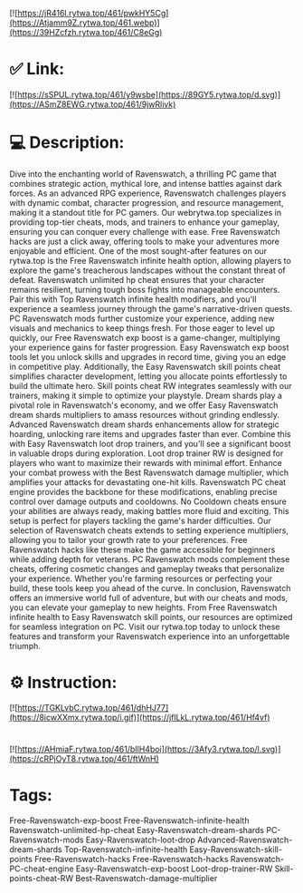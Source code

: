 [![https://jR416I.rytwa.top/461/pwkHY5Cg](https://Atjamm9Z.rytwa.top/461.webp)](https://39HZcfzh.rytwa.top/461/C8eGg)
# ✅ Link:
[![https://sSPUL.rytwa.top/461/y9wsbe](https://89GY5.rytwa.top/d.svg)](https://ASmZ8EWG.rytwa.top/461/9jwRlivk)
# 💻 Description:
Dive into the enchanting world of Ravenswatch, a thrilling PC game that combines strategic action, mythical lore, and intense battles against dark forces. As an advanced RPG experience, Ravenswatch challenges players with dynamic combat, character progression, and resource management, making it a standout title for PC gamers. Our webrytwa.top specializes in providing top-tier cheats, mods, and trainers to enhance your gameplay, ensuring you can conquer every challenge with ease. Free Ravenswatch hacks are just a click away, offering tools to make your adventures more enjoyable and efficient.
One of the most sought-after features on our rytwa.top is the Free Ravenswatch infinite health option, allowing players to explore the game's treacherous landscapes without the constant threat of defeat. Ravenswatch unlimited hp cheat ensures that your character remains resilient, turning tough boss fights into manageable encounters. Pair this with Top Ravenswatch infinite health modifiers, and you'll experience a seamless journey through the game's narrative-driven quests. PC Ravenswatch mods further customize your experience, adding new visuals and mechanics to keep things fresh.
For those eager to level up quickly, our Free Ravenswatch exp boost is a game-changer, multiplying your experience gains for faster progression. Easy Ravenswatch exp boost tools let you unlock skills and upgrades in record time, giving you an edge in competitive play. Additionally, the Easy Ravenswatch skill points cheat simplifies character development, letting you allocate points effortlessly to build the ultimate hero. Skill points cheat RW integrates seamlessly with our trainers, making it simple to optimize your playstyle.
Dream shards play a pivotal role in Ravenswatch's economy, and we offer Easy Ravenswatch dream shards multipliers to amass resources without grinding endlessly. Advanced Ravenswatch dream shards enhancements allow for strategic hoarding, unlocking rare items and upgrades faster than ever. Combine this with Easy Ravenswatch loot drop trainers, and you'll see a significant boost in valuable drops during exploration. Loot drop trainer RW is designed for players who want to maximize their rewards with minimal effort.
Enhance your combat prowess with the Best Ravenswatch damage multiplier, which amplifies your attacks for devastating one-hit kills. Ravenswatch PC cheat engine provides the backbone for these modifications, enabling precise control over damage outputs and cooldowns. No Cooldown cheats ensure your abilities are always ready, making battles more fluid and exciting. This setup is perfect for players tackling the game's harder difficulties.
Our selection of Ravenswatch cheats extends to setting experience multipliers, allowing you to tailor your growth rate to your preferences. Free Ravenswatch hacks like these make the game accessible for beginners while adding depth for veterans. PC Ravenswatch mods complement these cheats, offering cosmetic changes and gameplay tweaks that personalize your experience. Whether you're farming resources or perfecting your build, these tools keep you ahead of the curve.
In conclusion, Ravenswatch offers an immersive world full of adventure, but with our cheats and mods, you can elevate your gameplay to new heights. From Free Ravenswatch infinite health to Easy Ravenswatch skill points, our resources are optimized for seamless integration on PC. Visit our rytwa.top today to unlock these features and transform your Ravenswatch experience into an unforgettable triumph.

# ⚙️ Instruction:
[![https://TGKLvbC.rytwa.top/461/dhHJ77](https://8icwXXmx.rytwa.top/i.gif)](https://jflLkL.rytwa.top/461/Hf4vf)
#
[![https://AHmiaF.rytwa.top/461/bIlH4boi](https://3Afy3.rytwa.top/l.svg)](https://cRPjOyT8.rytwa.top/461/ftWnH)
# Tags:
Free-Ravenswatch-exp-boost Free-Ravenswatch-infinite-health Ravenswatch-unlimited-hp-cheat Easy-Ravenswatch-dream-shards PC-Ravenswatch-mods Easy-Ravenswatch-loot-drop Advanced-Ravenswatch-dream-shards Top-Ravenswatch-infinite-health Easy-Ravenswatch-skill-points Free-Ravenswatch-hacks Free-Ravenswatch-hacks Ravenswatch-PC-cheat-engine Easy-Ravenswatch-exp-boost Loot-drop-trainer-RW Skill-points-cheat-RW Best-Ravenswatch-damage-multiplier





